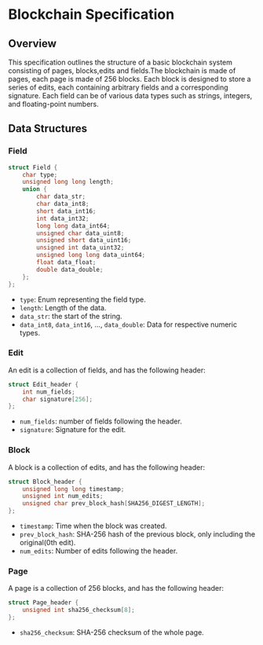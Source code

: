 # Blockchain Specification

## Overview

This specification outlines the structure of a basic blockchain system consisting of pages, blocks,edits and fields.The blockchain is made of pages, each page is made of 256 blocks. Each block is designed to store a series of edits, each containing arbitrary fields and a corresponding signature. Each field can be of various data types such as strings, integers, and floating-point numbers.

## Data Structures

### Field

```c
struct Field {
    char type;
    unsigned long long length;
    union {
        char data_str;
        char data_int8;
        short data_int16;
        int data_int32;
        long long data_int64;
        unsigned char data_uint8;
        unsigned short data_uint16;
        unsigned int data_uint32;
        unsigned long long data_uint64;
        float data_float;
        double data_double;
    };
};
```

- `type`: Enum representing the field type.
- `length`: Length of the data.
- `data_str`: the start of the string.
- `data_int8`, `data_int16`, ..., `data_double`: Data for respective numeric types.

### Edit
An edit is a collection of fields, and has the following header:
```c
struct Edit_header {
    int num_fields;
    char signature[256];
};
```

- `num_fields`: number of fields following the header.
- `signature`: Signature for the edit.

### Block
A block is a collection of edits, and has the following header:
```c
struct Block_header {
    unsigned long long timestamp;
    unsigned int num_edits;
    unsigned char prev_block_hash[SHA256_DIGEST_LENGTH];
};
```

- `timestamp`: Time when the block was created.
- `prev_block_hash`: SHA-256 hash of the previous block, only including the original(0th edit).
- `num_edits`: Number of edits following the header.

### Page
 A page is a collection of 256 blocks, and has the following header:
```c
struct Page_header {
    unsigned int sha256_checksum[8];
};
```
- `sha256_checksum`: SHA-256 checksum of the whole page.

